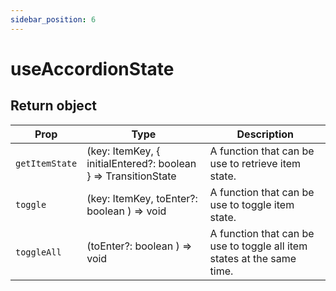 ```yaml
---
sidebar_position: 6
---
```


# useAccordionState

## Return object

| Prop | Type | Description |
| --- | --- | --- |
| `getItemState` | (key: ItemKey, { initialEntered?: boolean } => TransitionState | A function that can be use to retrieve item state. |
| `toggle` | (key: ItemKey, toEnter?: boolean ) => void | A function that can be use to toggle item state. |
| `toggleAll` | (toEnter?: boolean ) => void | A function that can be use to toggle all item states at the same time. |
